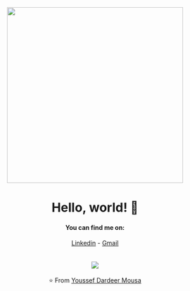 <div align="center">
<img src="https://i.imgur.com/8MupZHY.gif" width="400px" />
<br>

# Hello, world! 👋

#### You can find me on:
[Linkedin]((https://www.linkedin.com/in/youssef-dardeer-mousa-6ab298221))  - [Gmail](mailto:youssef.dardeer.mousa@gmail.com)
<br>
<br>
<br>
<img src="https://github-readme-stats.vercel.app/api?username=soroushchehresa&show_icons=true" />
<br>
<br>
⭐️ From [Youssef Dardeer Mousa](https://github.com/youssef50011) 
</div>
